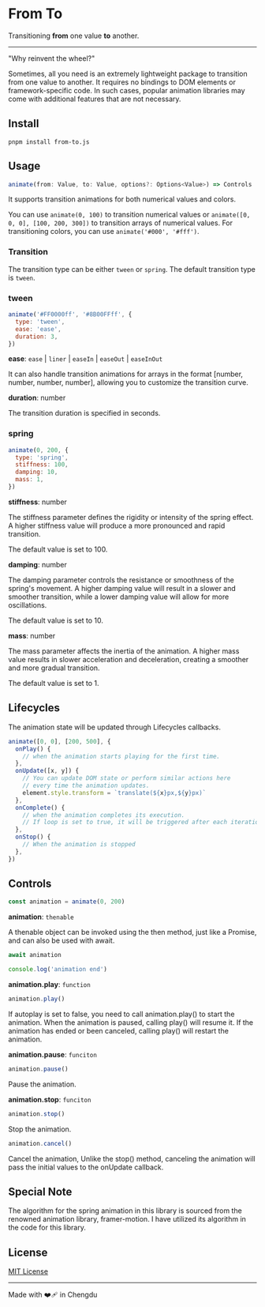 # From To

Transitioning **from** one value **to** another.

---

"Why reinvent the wheel?"

Sometimes, all you need is an extremely lightweight package to transition from one value to another. It requires no bindings to DOM elements or framework-specific code. In such cases, popular animation libraries may come with additional features that are not necessary.

## Install

```shell
pnpm install from-to.js
```

## Usage

```ts
animate(from: Value, to: Value, options?: Options<Value>) => Controls
```

It supports transition animations for both numerical values and colors.

You can use `animate(0, 100)` to transition numerical values or `animate([0, 0, 0], [100, 200, 300])` to transition arrays of numerical values. For transitioning colors, you can use `animate('#000', '#fff')`.

### Transition

The transition type can be either `tween` or `spring`. The default transition type is `tween`.

### tween

```js
animate('#FF0000ff', '#8B00FFff', {
  type: 'tween',
  ease: 'ease',
  duration: 3,
})
```

**ease**: `ease` | `liner` | `easeIn` | `easeOut` | `easeInOut`

It can also handle transition animations for arrays in the format [number, number, number, number], allowing you to customize the transition curve.

**duration**: number

The transition duration is specified in seconds.

### spring

```js
animate(0, 200, {
  type: 'spring',
  stiffness: 100,
  damping: 10,
  mass: 1,
})
```

**stiffness**: number

The stiffness parameter defines the rigidity or intensity of the spring effect. A higher stiffness value will produce a more pronounced and rapid transition.

The default value is set to 100.

**damping**: number

The damping parameter controls the resistance or smoothness of the spring's movement. A higher damping value will result in a slower and smoother transition, while a lower damping value will allow for more oscillations.

The default value is set to 10.

**mass**: number

The mass parameter affects the inertia of the animation. A higher mass value results in slower acceleration and deceleration, creating a smoother and more gradual transition.

The default value is set to 1.

## Lifecycles

The animation state will be updated through Lifecycles callbacks.

```js
animate([0, 0], [200, 500], {
  onPlay() {
    // when the animation starts playing for the first time.
  },
  onUpdate([x, y]) {
    // You can update DOM state or perform similar actions here
    // every time the animation updates.
    element.style.transform = `translate(${x}px,${y}px)`
  },
  onComplete() {
    // when the animation completes its execution.
    // If loop is set to true, it will be triggered after each iteration.
  },
  onStop() {
    // When the animation is stopped
  },
})
```

## Controls

```js
const animation = animate(0, 200)
```

**animation**: `thenable`

A thenable object can be invoked using the then method, just like a Promise, and can also be used with await.

```js
await animation

console.log('animation end')
```

**animation.play**: `function`

```js
animation.play()
```

If autoplay is set to false, you need to call animation.play() to start the animation. When the animation is paused, calling play() will resume it. If the animation has ended or been canceled, calling play() will restart the animation.

**animation.pause**: `funciton`

```js
animation.pause()
```

Pause the animation.

**animation.stop**: `funciton`

```js
animation.stop()
```

Stop the animation.

```js
animation.cancel()
```

Cancel the animation, Unlike the stop() method, canceling the animation will pass the initial values to the onUpdate callback.

## Special Note

The algorithm for the spring animation in this library is sourced from the renowned animation library, framer-motion. I have utilized its algorithm in the code for this library.

## License

[MIT License](https://github.com/zhangyu1818/from-to/blob/main/LICENSE)

---

Made with ❤️‍🩹 in Chengdu
